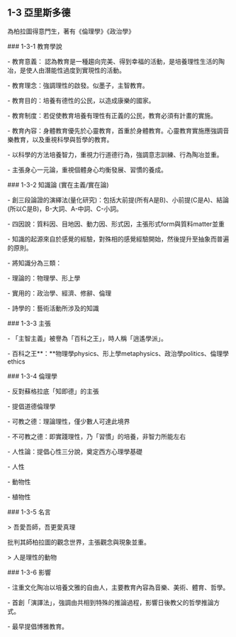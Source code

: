 ## 1-3 亞里斯多德

  

為柏拉圖得意門生，著有《倫理學》《政治學》

  

\### 1-3-1 教育學說

\- 教育意義： 認為教育是一種趨向完美、得到幸福的活動，是培養理性生活的陶冶，是使人由潛能性過度到實現性的活動。

\- 教育理念：強調理性的啟發。似墨子，主智教育。

\- 教育目的：培養有德性的公民，以造成康樂的國家。

\- 教育制度：若促使教育培養有理性有正義的公民，教育必須有計畫的實施。

\- 教育內容：身體教育優先於心靈教育，首重於身體教育。心靈教育實施應強調音樂教育，以及重視科學與哲學的教育。

\- 以科學的方法培養智力，重視力行道德行為，強調意志訓練、行為陶冶並重。

\- 主張身心一元論，重視個體身心均衡發展、習慣的養成。

  

\### 1-3-2 知識論 (實在主義/實在論)

\- 創三段論證的演繹法(量化研究)：包括大前提(所有A是B)、小前提(C是A)、結論(所以C是B)，B-大詞、A-中詞、C-小詞。

\- 四因說：質料因、目地因、動力因、形式因，主張形式form與質料matter並重

\- 知識的起源來自於感覺的經驗，對殊相的感覺經驗開始，然後提升至抽象而普遍的原則。

\- 將知識分為三類：

\- 理論的：物理學、形上學

\- 實用的：政治學、經濟、修辭、倫理

\- 詩學的：藝術活動所涉及的知識

  

\### 1-3-3 主張

\- 「主智主義」被譽為「百科之王」，時人稱「逍遙學派」。

\- 百科之王\*\*：\*\*物理學physics、形上學metaphysics、政治學politics、倫理學ethics

  

\### 1-3-4 倫理學

\- 反對蘇格拉底「知即德」的主張

\- 提倡道德倫理學

\- 可教之德：理論理性，僅少數人可達此境界

\- 不可教之德：即實踐理性，乃「習慣」的培養，非智力所能左右

\- 人性論：提倡心性三分說，奠定西方心理學基礎

\- 人性

\- 動物性

\- 植物性

  

\### 1-3-5 名言

\> 吾愛吾師，吾更愛真理

  

批判其師柏拉圖的觀念世界，主張觀念與現象並重。

  

\> 人是理性的動物

  

\### 1-3-6 影響

\- 注重文化陶冶以培養文雅的自由人，主要教育內容為音樂、美術、體育、哲學。

\- 首創「演譯法」，強調由共相到特殊的推論過程，影響日後教父的哲學推論方式。

\- 最早提倡博雅教育。